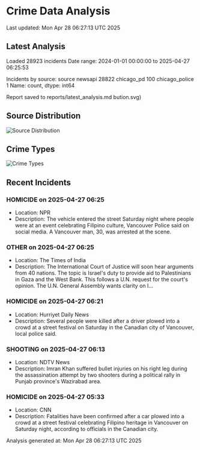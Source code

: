 # Crime Data Analysis
Last updated: Mon Apr 28 06:27:13 UTC 2025

## Latest Analysis

Loaded 28923 incidents
Date range: 2024-01-01 00:00:00 to 2025-04-27 06:25:53

Incidents by source:
source
newsapi           28822
chicago_pd          100
chicago_police        1
Name: count, dtype: int64

Report saved to reports/latest_analysis.md
bution.svg)

## Source Distribution
![Source Distribution](images/source_distribution.svg)

## Crime Types
![Crime Types](images/crime_types.svg)

## Recent Incidents

### HOMICIDE on 2025-04-27 06:25
- Location: NPR
- Description: The vehicle entered the street Saturday night where people were at an event celebrating Filipino culture, Vancouver Police said on social media. A Vancouver man, 30, was arrested at the scene.


### OTHER on 2025-04-27 06:25
- Location: The Times of India
- Description: The International Court of Justice will soon hear arguments from 40 nations. The topic is Israel's duty to provide aid to Palestinians in Gaza and the West Bank. This follows a U.N. request for the court's opinion. The U.N. General Assembly wants clarity on I…


### HOMICIDE on 2025-04-27 06:21
- Location: Hurriyet Daily News
- Description: Several people were killed after a driver plowed into a crowd at a street festival on Saturday in the Canadian city of Vancouver, local police said.


### SHOOTING on 2025-04-27 06:13
- Location: NDTV News
- Description: Imran Khan suffered bullet injuries on his right leg during the assassination attempt by two shooters during a political rally in Punjab province&#039;s Wazirabad area.


### HOMICIDE on 2025-04-27 05:33
- Location: CNN
- Description: Fatalities have been confirmed after a car plowed into a crowd at a street festival celebrating Filipino heritage in Vancouver on Saturday night, according to officials in the Canadian city.

Analysis generated at: Mon Apr 28 06:27:13 UTC 2025
